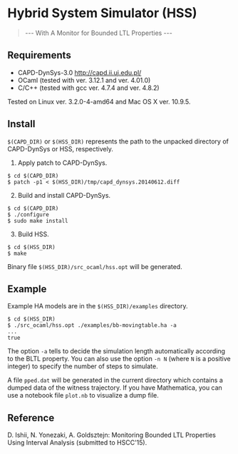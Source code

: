 # Hybrid System Simulator (HSS)

> --- With A Monitor for Bounded LTL Properties ---

## Requirements

* CAPD-DynSys-3.0 http://capd.ii.uj.edu.pl/
* OCaml (tested with ver. 3.12.1 and ver. 4.01.0)
* C/C++ (tested with gcc ver. 4.7.4 and ver. 4.8.2)

Tested on Linux ver. 3.2.0-4-amd64 and Mac OS X ver. 10.9.5.

## Install

`$(CAPD_DIR)` or `$(HSS_DIR)` represents the path to the unpacked directory of CAPD-DynSys or HSS, respectively.

1. Apply patch to CAPD-DynSys.
```
$ cd $(CAPD_DIR)
$ patch -p1 < $(HSS_DIR)/tmp/capd_dynsys.20140612.diff
```
2. Build and install CAPD-DynSys.
```
$ cd $(CAPD_DIR)
$ ./configure
$ sudo make install
```
3. Build HSS.
```
$ cd $(HSS_DIR)
$ make
```

Binary file `$(HSS_DIR)/src_ocaml/hss.opt` will be generated.

## Example

Example HA models are in the `$(HSS_DIR)/examples` directory.

```
$ cd $(HSS_DIR)
$ ./src_ocaml/hss.opt ./examples/bb-movingtable.ha -a
...
true
```
The option `-a` tells to decide the simulation length automatically according to the BLTL property.
You can also use the option `-n N` (where `N` is a positive integer) to specify the number of steps to simulate.

A file `pped.dat` will be generated in the current directory which contains a dumped data of the witness trajectory.
If you have Mathematica, you can use a notebook file `plot.nb` to visualize a dump file.

## Reference

D. Ishii, N. Yonezaki, A. Goldsztejn: Monitoring Bounded LTL Properties Using Interval Analysis (submitted to HSCC'15).
